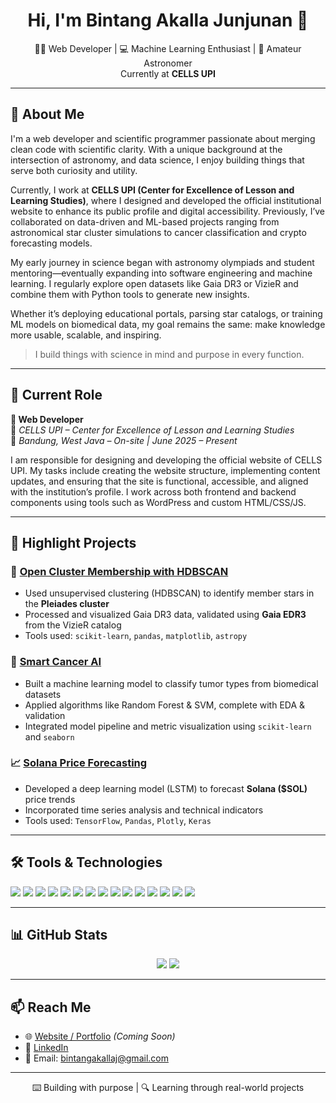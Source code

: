 <h1 align="center">Hi, I'm Bintang Akalla Junjunan 👋</h1>
<p align="center">
  👨‍💻 Web Developer | 💻 Machine Learning Enthusiast | 🔭 Amateur Astronomer <br/>
Currently at <strong>CELLS UPI</strong>
</p>

---

## 🧠 About Me

I'm a web developer and scientific programmer passionate about merging clean code with scientific clarity. With a unique background at the intersection of astronomy, and data science, I enjoy building things that serve both curiosity and utility.

Currently, I work at **CELLS UPI (Center for Excellence of Lesson and Learning Studies)**, where I designed and developed the official institutional website to enhance its public profile and digital accessibility. Previously, I’ve collaborated on data-driven and ML-based projects ranging from astronomical star cluster simulations to cancer classification and crypto forecasting models.

My early journey in science began with astronomy olympiads and student mentoring—eventually expanding into software engineering and machine learning. I regularly explore open datasets like Gaia DR3 or VizieR and combine them with Python tools to generate new insights.

Whether it’s deploying educational portals, parsing star catalogs, or training ML models on biomedical data, my goal remains the same: make knowledge more usable, scalable, and inspiring.

> I build things with science in mind and purpose in every function.


---

## 💼 Current Role

**🔧 Web Developer**  
🧪 *CELLS UPI – Center for Excellence of Lesson and Learning Studies*  
📍 *Bandung, West Java – On-site | June 2025 – Present*  

I am responsible for designing and developing the official website of CELLS UPI. My tasks include creating the website structure, implementing content updates, and ensuring that the site is functional, accessible, and aligned with the institution’s profile. I work across both frontend and backend components using tools such as WordPress and custom HTML/CSS/JS.

---

## 🚀 Highlight Projects

### 🌌 [Open Cluster Membership with HDBSCAN](https://github.com/)
- Used unsupervised clustering (HDBSCAN) to identify member stars in the **Pleiades cluster**
- Processed and visualized Gaia DR3 data, validated using **Gaia EDR3** from the VizieR catalog
- Tools used: `scikit-learn`, `pandas`, `matplotlib`, `astropy`

### 🧬 [Smart Cancer AI](https://github.com/)
- Built a machine learning model to classify tumor types from biomedical datasets
- Applied algorithms like Random Forest & SVM, complete with EDA & validation
- Integrated model pipeline and metric visualization using `scikit-learn` and `seaborn`

### 📈 [Solana Price Forecasting](https://github.com/)
- Developed a deep learning model (LSTM) to forecast **Solana ($SOL)** price trends
- Incorporated time series analysis and technical indicators
- Tools used: `TensorFlow`, `Pandas`, `Plotly`, `Keras`

---

## 🛠️ Tools & Technologies

<p align="left">
  <img src="https://img.shields.io/badge/Python-3776AB?style=for-the-badge&logo=python&logoColor=white"/>
  <img src="https://img.shields.io/badge/JavaScript-F7DF1E?style=for-the-badge&logo=javascript&logoColor=black"/>
  <img src="https://img.shields.io/badge/Django-092E20?style=for-the-badge&logo=django&logoColor=white"/>
  <img src="https://img.shields.io/badge/WordPress-21759B?style=for-the-badge&logo=wordpress&logoColor=white"/>
  <img src="https://img.shields.io/badge/MySQL-005C84?style=for-the-badge&logo=mysql&logoColor=white"/>
  <img src="https://img.shields.io/badge/HTML5-E34F26?style=for-the-badge&logo=html5&logoColor=white"/>
  <img src="https://img.shields.io/badge/CSS3-1572B6?style=for-the-badge&logo=css3&logoColor=white"/>
  <img src="https://img.shields.io/badge/Git-F05032?style=for-the-badge&logo=git&logoColor=white"/>
  <img src="https://img.shields.io/badge/GitHub-181717?style=for-the-badge&logo=github&logoColor=white"/>
  <img src="https://img.shields.io/badge/VS_Code-007ACC?style=for-the-badge&logo=visual-studio-code&logoColor=white"/>
  <img src="https://img.shields.io/badge/Pandas-150458?style=for-the-badge&logo=pandas&logoColor=white"/>
  <img src="https://img.shields.io/badge/Numpy-013243?style=for-the-badge&logo=numpy&logoColor=white"/>
  <img src="https://img.shields.io/badge/Matplotlib-11557C?style=for-the-badge&logo=matplotlib&logoColor=white"/>
  <img src="https://img.shields.io/badge/Scikit--Learn-F7931E?style=for-the-badge&logo=scikit-learn&logoColor=white"/>
  <img src="https://img.shields.io/badge/TensorFlow-FF6F00?style=for-the-badge&logo=tensorflow&logoColor=white"/>
</p>

---

## 📊 GitHub Stats

<p align="center">
  <img src="https://github-readme-stats.vercel.app/api?username=b1n0r10n&show_icons=true&theme=radical" />
  <img src="https://github-readme-stats.vercel.app/api/top-langs/?username=b1n0r10n&layout=compact&theme=radical" />
</p>


---

## 📫 Reach Me

- 🌐 [Website / Portfolio](https://yourportfolio.vercel.app) *(Coming Soon)*
- 💼 [LinkedIn](https://www.linkedin.com/in/bintang-akalla-junjunan-073b57288/)
- 📧 Email: bintangakallaj@gmail.com

---

<p align="center">
  ⌨️ Building with purpose | 🔍 Learning through real-world projects
</p>
